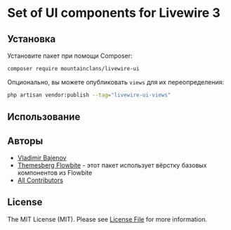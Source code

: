 # Set of UI components for Livewire 3

## Установка

Установите пакет при помощи Composer:

```bash
composer require mountainclans/livewire-ui
```

Опционально, вы можете опубликовать `views` для их переопределения:

```bash
php artisan vendor:publish --tag="livewire-ui-views"
```

## Использование


## Авторы

- [Vladimir Bajenov](https://github.com/mountainclans)
- [Themesberg Flowbite](https://github.com/themesberg/flowbite) - этот пакет использует вёрстку базовых компонентов из Flowbite
- [All Contributors](../../contributors)

## License

The MIT License (MIT). Please see [License File](LICENSE.md) for more information.
